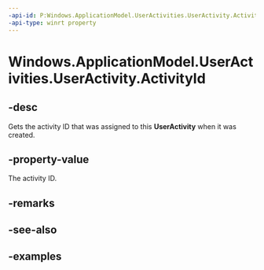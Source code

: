 ```yaml
---
-api-id: P:Windows.ApplicationModel.UserActivities.UserActivity.ActivityId
-api-type: winrt property
---
```


<!-- Property syntax.
public string ActivityId { get; }
-->

# Windows.ApplicationModel.UserActivities.UserActivity.ActivityId

## -desc

Gets the activity ID that was assigned to this **UserActivity** when it was created.

## -property-value

The activity ID.

## -remarks

## -see-also

## -examples
